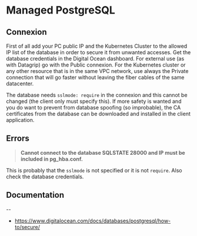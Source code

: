 # Managed PostgreSQL

## Connexion

First of all add your PC public IP and the Kubernetes Cluster to the allowed IP list of the database in order to secure it from unwanted accesses.
Get the database credentials in the Digital Ocean dashboard. For external use (as with Datagrip) go with the Public connexion. For the Kubernetes cluster or any other resource that is in the same VPC network, use always the Private connection that will go faster without leaving the fiber cables of the same datacenter.

The database needs `sslmode: require` in the connexion and this cannot be changed (the client only must specify this). If more safety is wanted and you do want to prevent from database spoofing (so improbable), the CA certificates from the database can be downloaded and installed in the client application.

## Errors

> **Cannot connect to the database SQLSTATE 28000 and IP must be included in pg_hba.conf.**

This is probably that the `sslmode` is not specified or it is not `require`.
Also check the database credentials.

## Documentation

--

- https://www.digitalocean.com/docs/databases/postgresql/how-to/secure/
